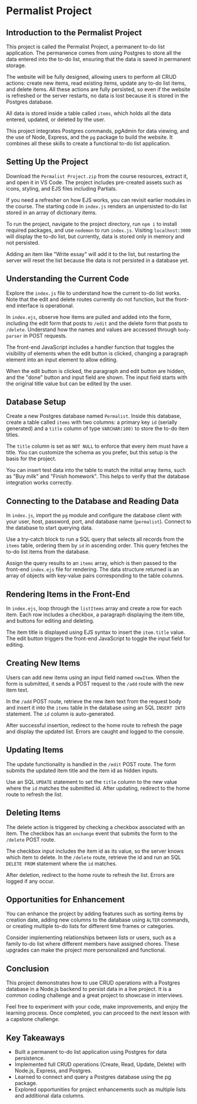 # Permalist Project

## Introduction to the Permalist Project

This project is called the Permalist Project, a permanent to-do list application. The permanence comes from using Postgres to store all the data entered into the to-do list, ensuring that the data is saved in permanent storage.

The website will be fully designed, allowing users to perform all CRUD actions: create new items, read existing items, update any to-do list items, and delete items. All these actions are fully persisted, so even if the website is refreshed or the server restarts, no data is lost because it is stored in the Postgres database.

All data is stored inside a table called `items`, which holds all the data entered, updated, or deleted by the user.

This project integrates Postgres commands, pgAdmin for data viewing, and the use of Node, Express, and the `pg` package to build the website. It combines all these skills to create a functional to-do list application.

## Setting Up the Project

Download the `Permalist Project.zip` from the course resources, extract it, and open it in VS Code. The project includes pre-created assets such as icons, styling, and EJS files including Partials.

If you need a refresher on how EJS works, you can revisit earlier modules in the course. The starting code in `index.js` renders an unpersisted to-do list stored in an array of dictionary items.

To run the project, navigate to the project directory, run `npm i` to install required packages, and use `nodemon` to run `index.js`. Visiting `localhost:3000` will display the to-do list, but currently, data is stored only in memory and not persisted.

Adding an item like "Write essay" will add it to the list, but restarting the server will reset the list because the data is not persisted in a database yet.

## Understanding the Current Code

Explore the `index.js` file to understand how the current to-do list works. Note that the edit and delete routes currently do not function, but the front-end interface is operational.

In `index.ejs`, observe how items are pulled and added into the form, including the edit form that posts to `/edit` and the delete form that posts to `/delete`. Understand how the names and values are accessed through `body-parser` in POST requests.

The front-end JavaScript includes a handler function that toggles the visibility of elements when the edit button is clicked, changing a paragraph element into an input element to allow editing.

When the edit button is clicked, the paragraph and edit button are hidden, and the "done" button and input field are shown. The input field starts with the original title value but can be edited by the user.

## Database Setup

Create a new Postgres database named `Permalist`. Inside this database, create a table called `items` with two columns: a primary key `id` (serially generated) and a `title` column of type `VARCHAR(100)` to store the to-do item titles.

The `title` column is set as `NOT NULL` to enforce that every item must have a title. You can customize the schema as you prefer, but this setup is the basis for the project.

You can insert test data into the table to match the initial array items, such as "Buy milk" and "Finish homework". This helps to verify that the database integration works correctly.

## Connecting to the Database and Reading Data

In `index.js`, import the `pg` module and configure the database client with your user, host, password, port, and database name (`permalist`). Connect to the database to start querying data.

Use a try-catch block to run a SQL query that selects all records from the `items` table, ordering them by `id` in ascending order. This query fetches the to-do list items from the database.

Assign the query results to an `items` array, which is then passed to the front-end `index.ejs` file for rendering. The data structure returned is an array of objects with key-value pairs corresponding to the table columns.

## Rendering Items in the Front-End

In `index.ejs`, loop through the `listItems` array and create a row for each item. Each row includes a checkbox, a paragraph displaying the item title, and buttons for editing and deleting.

The item title is displayed using EJS syntax to insert the `item.title` value. The edit button triggers the front-end JavaScript to toggle the input field for editing.

## Creating New Items

Users can add new items using an input field named `newItem`. When the form is submitted, it sends a POST request to the `/add` route with the new item text.

In the `/add` POST route, retrieve the new item text from the request body and insert it into the `items` table in the database using an SQL `INSERT INTO` statement. The `id` column is auto-generated.

After successful insertion, redirect to the home route to refresh the page and display the updated list. Errors are caught and logged to the console.

## Updating Items

The update functionality is handled in the `/edit` POST route. The form submits the updated item title and the item id as hidden inputs.

Use an SQL `UPDATE` statement to set the `title` column to the new value where the `id` matches the submitted id. After updating, redirect to the home route to refresh the list.

## Deleting Items

The delete action is triggered by checking a checkbox associated with an item. The checkbox has an `onchange` event that submits the form to the `/delete` POST route.

The checkbox input includes the item id as its value, so the server knows which item to delete. In the `/delete` route, retrieve the id and run an SQL `DELETE FROM` statement where the `id` matches.

After deletion, redirect to the home route to refresh the list. Errors are logged if any occur.

## Opportunities for Enhancement

You can enhance the project by adding features such as sorting items by creation date, adding new columns to the database using `ALTER` commands, or creating multiple to-do lists for different time frames or categories.

Consider implementing relationships between lists or users, such as a family to-do list where different members have assigned chores. These upgrades can make the project more personalized and functional.

## Conclusion

This project demonstrates how to use CRUD operations with a Postgres database in a Node.js backend to persist data in a live project. It is a common coding challenge and a great project to showcase in interviews.

Feel free to experiment with your code, make improvements, and enjoy the learning process. Once completed, you can proceed to the next lesson with a capstone challenge.

## Key Takeaways

- Built a permanent to-do list application using Postgres for data persistence.
- Implemented full CRUD operations (Create, Read, Update, Delete) with Node.js, Express, and Postgres.
- Learned to connect and query a Postgres database using the pg package.
- Explored opportunities for project enhancements such as multiple lists and additional data columns.
